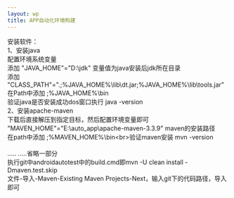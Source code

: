 ```yaml
---
layout: wp
title: APP自动化环境构建
---
```



安装软件：<br/>
1、安装java<br/>
配置环境系统变量<br/>
添加 "JAVA_HOME"="D:\jdk" 变量值为java安装后jdk所在目录<br/>
添加 "CLASS_PATH"=".;%JAVA_HOME%\lib\dt.jar;%JAVA_HOME%\lib\tools.jar"<br/>
在Path中添加  ;%JAVA_HOME%\bin<br/>
验证java是否安装成功dos窗口执行 java -version<br/>
2、安装apache-maven<br/>
下载后直接解压到指定目标，然后配置环境变量即可<br/>
"MAVEN_HOME"="E:\auto_app\apache-maven-3.3.9" maven的安装路径<br/>
在path中添加 ;%MAVEN_HOME%\bin<br\>验证maven安装 mvn -version<br/>  
.....
.....省略一部分<br/>
执行git中androidautotest中的build.cmd即mvn -U clean install -Dmaven.test.skip<br/>
文件-导入-Maven-Existing Maven Projects-Next，输入git下的代码路径，导入即可

